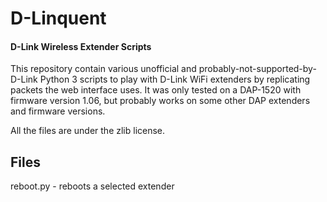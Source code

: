 # D-Linquent
#### D-Link Wireless Extender Scripts

This repository contain various unofficial and probably-not-supported-by-D-Link Python 3 scripts to play with D-Link WiFi extenders by replicating packets the web interface uses. It was only tested on a DAP-1520 with firmware version 1.06, but probably works on some other DAP extenders and firmware versions.

All the files are under the zlib license.

## Files
reboot.py - reboots a selected extender
